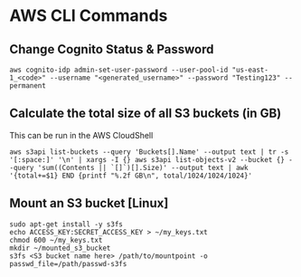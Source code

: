 # AWS CLI Commands

## Change Cognito Status & Password

```
aws cognito-idp admin-set-user-password --user-pool-id "us-east-1_<code>" --username "<generated_username>" --password "Testing123" --permanent
```

## Calculate the total size of all S3 buckets (in GB)
This can be run in the AWS CloudShell
```
aws s3api list-buckets --query 'Buckets[].Name' --output text | tr -s '[:space:]' '\n' | xargs -I {} aws s3api list-objects-v2 --bucket {} --query 'sum((Contents || `[]`)[].Size)' --output text | awk '{total+=$1} END {printf "%.2f GB\n", total/1024/1024/1024}'
```

## Mount an S3 bucket [Linux]

```
sudo apt-get install -y s3fs
echo ACCESS_KEY:SECRET_ACCESS_KEY > ~/my_keys.txt
chmod 600 ~/my_keys.txt
mkdir ~/mounted_s3_bucket
s3fs <S3 bucket name here> /path/to/mountpoint -o passwd_file=/path/passwd-s3fs
```
